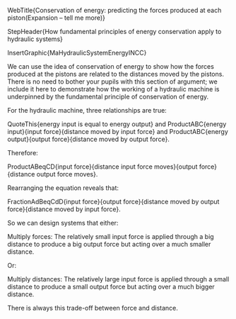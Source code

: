 WebTitle{Conservation of energy: predicting the forces produced at each piston(Expansion &ndash; tell me more)}

StepHeader{How fundamental principles of energy conservation apply to hydraulic systems}

InsertGraphic{MaHydraulicSystemEnergyINCC}

We can use the idea of conservation of energy to show how the forces produced at the pistons are related to the distances moved by the pistons. There is no need to bother your pupils with this section of argument; we include it here to demonstrate how the working of a hydraulic machine is underpinned by the fundamental principle of conservation of energy.

For the hydraulic machine, three relationships are true:

QuoteThis{energy input is equal to energy output} and ProductABC{energy input}{input force}{distance moved by input force} and ProductABC{energy output}{output force}{distance moved by output force}.

Therefore:

ProductABeqCD{input force}{distance input force moves}{output force}{distance output force moves}.

Rearranging the equation reveals that:

FractionAdBeqCdD{input force}{output force}{distance moved by output force}{distance moved by input force}.

So we can design systems that either:

Multiply forces: The relatively small input force is applied through a big distance to produce a big output force but acting over a much smaller distance.

Or:

Multiply distances: The relatively large input force is applied through a small distance to produce a small output force but acting over a much bigger distance.

There is always this trade-off between force and distance.

